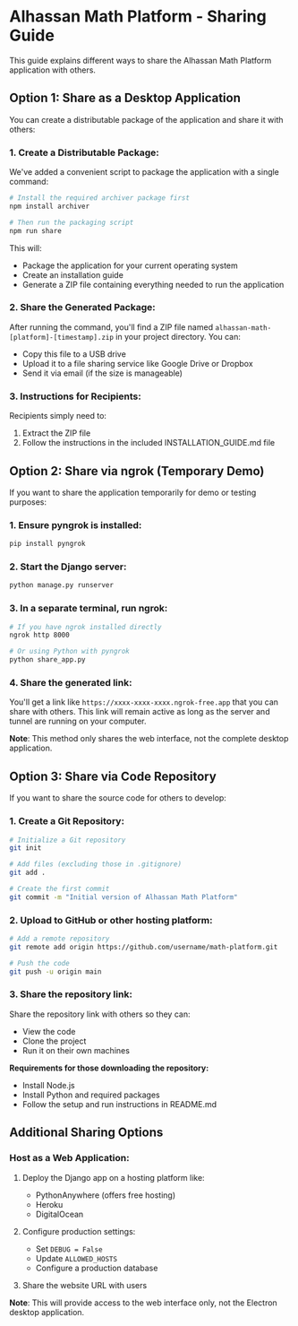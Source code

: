 # Alhassan Math Platform - Sharing Guide

This guide explains different ways to share the Alhassan Math Platform application with others.

## Option 1: Share as a Desktop Application

You can create a distributable package of the application and share it with others:

### 1. Create a Distributable Package:

We've added a convenient script to package the application with a single command:

```bash
# Install the required archiver package first
npm install archiver

# Then run the packaging script
npm run share
```

This will:
- Package the application for your current operating system
- Create an installation guide
- Generate a ZIP file containing everything needed to run the application

### 2. Share the Generated Package:

After running the command, you'll find a ZIP file named `alhassan-math-[platform]-[timestamp].zip` in your project directory. You can:

- Copy this file to a USB drive
- Upload it to a file sharing service like Google Drive or Dropbox
- Send it via email (if the size is manageable)

### 3. Instructions for Recipients:

Recipients simply need to:
1. Extract the ZIP file
2. Follow the instructions in the included INSTALLATION_GUIDE.md file

## Option 2: Share via ngrok (Temporary Demo)

If you want to share the application temporarily for demo or testing purposes:

### 1. Ensure pyngrok is installed:

```bash
pip install pyngrok
```

### 2. Start the Django server:

```bash
python manage.py runserver
```

### 3. In a separate terminal, run ngrok:

```bash
# If you have ngrok installed directly
ngrok http 8000

# Or using Python with pyngrok
python share_app.py
```

### 4. Share the generated link:

You'll get a link like `https://xxxx-xxxx-xxxx.ngrok-free.app` that you can share with others.
This link will remain active as long as the server and tunnel are running on your computer.

**Note**: This method only shares the web interface, not the complete desktop application.

## Option 3: Share via Code Repository

If you want to share the source code for others to develop:

### 1. Create a Git Repository:

```bash
# Initialize a Git repository
git init

# Add files (excluding those in .gitignore)
git add .

# Create the first commit
git commit -m "Initial version of Alhassan Math Platform"
```

### 2. Upload to GitHub or other hosting platform:

```bash
# Add a remote repository
git remote add origin https://github.com/username/math-platform.git

# Push the code
git push -u origin main
```

### 3. Share the repository link:

Share the repository link with others so they can:
- View the code
- Clone the project
- Run it on their own machines

**Requirements for those downloading the repository:**
- Install Node.js
- Install Python and required packages
- Follow the setup and run instructions in README.md

## Additional Sharing Options

### Host as a Web Application:

1. Deploy the Django app on a hosting platform like:
   - PythonAnywhere (offers free hosting)
   - Heroku
   - DigitalOcean

2. Configure production settings:
   - Set `DEBUG = False`
   - Update `ALLOWED_HOSTS`
   - Configure a production database

3. Share the website URL with users

**Note**: This will provide access to the web interface only, not the Electron desktop application.
